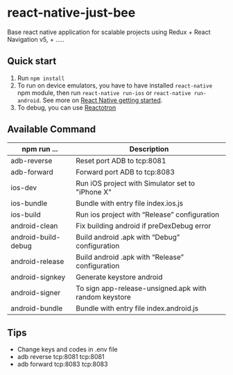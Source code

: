 # react-native-just-bee

Base react native application for scalable projects using Redux + React Navigation v5, + .....

## Quick start

1. Run `npm install`
2. To run on device emulators, you have to have installed `react-native` npm module, then run `react-native run-ios` or `react-native run-android`. See more on [React Native getting started](https://facebook.github.io/react-native/docs/getting-started.html).
3. To debug, you can use [Reactotron](https://github.com/infinitered/reactotron/blob/master/docs/quick-start-react-native.md)


##  Available Command  

| npm run ...         | Description                                           |
| ------------------- | ----------------------------------------------------- |
| adb-reverse         | Reset port ADB to tcp:8081                            |
| adb-forward         | Forward port ADB to tcp:8083                          |
| ios-dev             | Run iOS project with Simulator set to "iPhone X"      |
| ios-bundle          | Bundle with entry file index.ios.js                   |
| ios-build           | Run ios project with “Release” configuration          |
| android-clean       | Fix building android if preDexDebug error             |
| android-build-debug | Build android .apk with “Debug” configuration         |
| android-release     | Build android .apk with “Release” configuration       |
| android-signkey     | Generate keystore android                             |
| android-signer      | To sign app-release-unsigned.apk with random keystore |
| android-bundle      | Bundle with entry file index.android.js               |

## Tips

- Change keys and codes in .env file
- adb reverse tcp:8081 tcp:8081
- adb forward tcp:8083 tcp:8083

